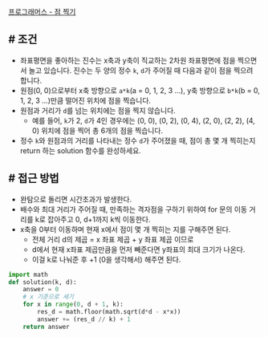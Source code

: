 
[프로그래머스 - 점 찍기](https://school.programmers.co.kr/learn/courses/30/lessons/140107)



## **# 조건**

- 좌표평면을 좋아하는 진수는 x축과 y축이 직교하는 2차원 좌표평면에 점을 찍으면서 놀고 있습니다. 진수는 두 양의 정수 `k`, `d`가 주어질 때 다음과 같이 점을 찍으려 합니다.
- 원점(0, 0)으로부터 x축 방향으로 `a*k`(a = 0, 1, 2, 3 ...), y축 방향으로 `b*k`(b = 0, 1, 2, 3 ...)만큼 떨어진 위치에 점을 찍습니다.
- 원점과 거리가 `d`를 넘는 위치에는 점을 찍지 않습니다.
	- 예를 들어, `k`가 2, `d`가 4인 경우에는 (0, 0), (0, 2), (0, 4), (2, 0), (2, 2), (4, 0) 위치에 점을 찍어 총 6개의 점을 찍습니다.
- 정수 `k`와 원점과의 거리를 나타내는 정수 `d`가 주어졌을 때, 점이 총 몇 개 찍히는지 return 하는 solution 함수를 완성하세요.




## **# 접근 방법**

- 완탐으로 돌리면 시간초과가 발생한다.
- 배수와 최대 거리가 주어질 때, 만족하는 격자점을 구하기 위하여 for 문의 이동 거리를 k로 잡아주고 0, d+1까지 k씩 이동한다.
- x축을 0부터 이동하며 현재 x에서 점이 몇 개 찍히는 지를 구해주면 된다.
	- 전체 거리 d의 제곱  = x 좌표 제곱 + y 좌표 제곱 이므로
	- d에서 현재 x좌표 제곱만큼을 먼저 빼준다면 y좌표의 최대 크기가 나온다.
	- 이걸 k로 나눠준 후 +1 (0을 생각해서) 해주면 된다.

```python
import math
def solution(k, d):
    answer = 0
    # x 기준으로 세기
    for x in range(0, d + 1, k):
        res_d = math.floor(math.sqrt(d*d - x*x))
        answer += (res_d // k) + 1
    return answer 
```
